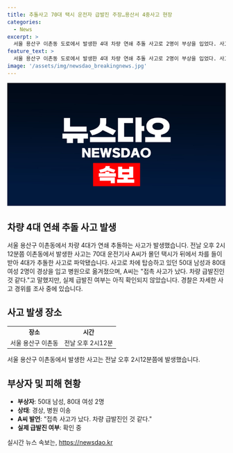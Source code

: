 ```yaml
---
title: 추돌사고 70대 택시 운전자 급발진 주장…용산서 4중사고 현장
categories:
  - News
excerpt: >
  서울 용산구 이촌동 도로에서 발생한 4대 차량 연쇄 추돌 사고로 2명이 부상을 입었다. 사고는 8일 오후 2시12분쯤 발생했으며, 운전자 A씨의 택시가 차를 들이받아 사고가 발생했다. A씨는 차량 급발진인 것 같다고 주장했지만, 소방 당국은 아직 그 사실을 확인 중이다. 경찰은 사고 경위를 조사 중이며, 부상자들은 병원으로 옮겨졌다.
feature_text: >
  서울 용산구 이촌동 도로에서 발생한 4대 차량 연쇄 추돌 사고로 2명이 부상을 입었다. 사고는 8일 오후 2시12분쯤 발생했으며, 운전자 A씨의 택시가 차를 들이받아 사고가 발생했다. A씨는 차량 급발진인 것 같다고 주장했지만, 소방 당국은 아직 그 사실을 확인 중이다. 경찰은 사고 경위를 조사 중이며, 부상자들은 병원으로 옮겨졌다.
image: '/assets/img/newsdao_breakingnews.jpg'
---
```


<p><img src="/assets/img/newsdao_breakingnews.jpg" alt="cryptoinkorea 속보" /></p>

<h2 data-ke-size="size26">차량 4대 연쇄 추돌 사고 발생</h2>

<p data-ke-size="size16">서울 용산구 이촌동에서 차량 4대가 연쇄 추돌하는 사고가 발생했습니다. 전날 오후 2시12분쯤 이촌동에서 발생한 사고는 70대 운전기사 A씨가 몰던 택시가 뒤에서 차를 들이받아 4대가 추돌한 사고로 파악됐습니다. 사고로 차에 탑승하고 있던 50대 남성과 80대 여성 2명이 경상을 입고 병원으로 옮겨졌으며, A씨는 "접촉 사고가 났다. 차량 급발진인 것 같다."고 말했지만, 실제 급발진 여부는 아직 확인되지 않았습니다. 경찰은 자세한 사고 경위를 조사 중에 있습니다.</p>

<h2 data-ke-size="size26">사고 발생 장소</h2>

<table>
    <tr>
        <td style="text-align: center; height: 17px;"><b>장소</b></td>
        <td style="text-align: center; height: 17px;"><b>시간</b></td>
    </tr>
    <tr>
        <td style="text-align: center; height: 17px;">서울 용산구 이촌동</td>
        <td style="text-align: center; height: 17px;">전날 오후 2시12분</td>
    </tr>
</table>

<p data-ke-size="size16">서울 용산구 이촌동에서 발생한 사고는 전날 오후 2시12분쯤에 발생했습니다.</p>

<h2 data-ke-size="size26">부상자 및 피해 현황</h2>

<ul>
    <li><b>부상자</b>: 50대 남성, 80대 여성 2명</li>
    <li><b>상태</b>: 경상, 병원 이송</li>
    <li><b>A씨 발언</b>: "접촉 사고가 났다. 차량 급발진인 것 같다."</li>
    <li><b>실제 급발진 여부</b>: 확인 중</li>
</ul>

<p data-ke-size="size16"></p>
실시간 뉴스 속보는, <a href="https://newsdao.kr" rel="dofollow">https://newsdao.kr</a>


